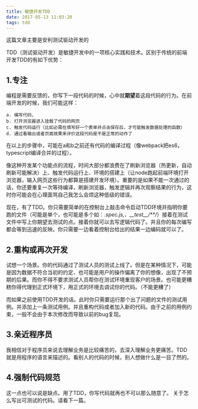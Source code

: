 ```yaml
---
title: 敏捷开发TDD
date: 2017-05-13 11:03:20
tags: tdd
---
```

这篇文章主要是安利测试驱动开发的


TDD（测试驱动开发）是敏捷开发中的一项核心实践和技术。区别于传统的前端开发TDD的有如下优势：

1.专注
---
编程是需要反馈的，你写下一段代码的时候，心中就**期望**着这段代码的行为。在前端开发的时候，我们可能这样：
````
a. 编写代码，
b. 打开浏览器进入挂载了代码的网页
c. 触发代码运行（比如必需在填写好一个表单并点击保存后，才可能触发数据处理的函数）
d. 通过看输出或者页面效果来评价这段代码是不是正常的动作了
````
在以上的步骤中，可能在a和b之前还有代码的编译过程（像webpack把es6，typescript编译合并的过程）。


像这种开发某个功能点的流程，时间大部分都浪费在了刷新浏览器（热更新，自动刷新可能解决）上、触发代码运行上、环境的搭建上（让node跑起前端环境打开浏览器，输入网页这些行为都算是搭建开发环境）。重要的是如果不能一次通过的话，你还要重复一次等待编译，刷新浏览器，触发逻辑并再次观察结果的行为，这时你可能会在心理面骂自己我怎么会烦这种低级的错误。

现在，有了TDD。你只需要简单的在控制台上敲击命令启动TDD环境并指明你要跑的文件（可能是单个，也可能是多个如：*.spec.js,、\_\_test\_\_/**/*）接着在测试文件中写上你期望去测试的点。接着你就可以去写逻辑代码了。并且你的每次编写都会等到迅速的反映。你只需要一边看着控制台给出的结果一边编码就可以了。

2.重构或再次开发
---
试想一个场景。你的代码通过了测试人员的测试上线了。但是在某种情况下，可能是因为数据不符合当初的约定、也可能是用户的操作偏离了你的想像，出现了不预期的后果。而你不得不要求测试人员帮你在测试环境重现客户的场景。也可能更糟糕你得代理到正式环境下，用正式的环境去调试你的代码。（不能更糟了）

而如果之前使用TDD开发的话。此时你只需要运行那个出了问题的文件的测试用例。并添加上一条测试用例。并且重构代码或者加入新的代码。由于之前的用例约束，一般不会由于本次修改而导致以前的bug复现。

3.亲近程序员
---
我相信对于程序员来说去理解业务是比较痛苦的，去深入理解业务更痛苦。TDD就是用程序的语言来描述的。看别人的代码的时候，别人想做什么是一目了然的。

4.强制代码规范
---
这一点也可以说是缺点。用了TDD，你写代码就再也不可以那么随意了。
关于怎么写出可测试的代码。请看下一篇。